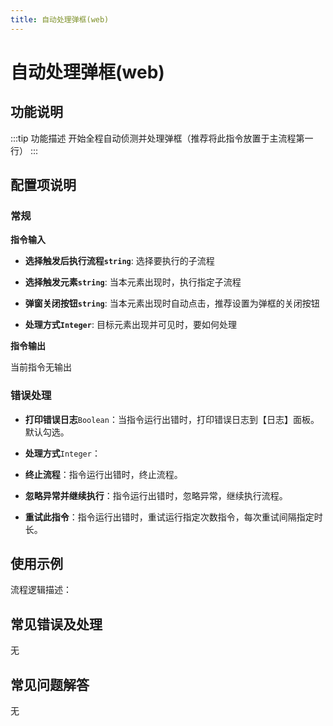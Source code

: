 ```yaml
---
title: 自动处理弹框(web)
---
```


# 自动处理弹框(web)

## 功能说明

:::tip 功能描述
开始全程自动侦测并处理弹框（推荐将此指令放置于主流程第一行）
:::

## 配置项说明

### 常规

**指令输入**

- **选择触发后执行流程`string`**: 选择要执行的子流程

- **选择触发元素`string`**: 当本元素出现时，执行指定子流程

- **弹窗关闭按钮`string`**: 当本元素出现时自动点击，推荐设置为弹框的关闭按钮

- **处理方式`Integer`**: 目标元素出现并可见时，要如何处理


**指令输出**

当前指令无输出

### 错误处理

- **打印错误日志**`Boolean`：当指令运行出错时，打印错误日志到【日志】面板。默认勾选。

- **处理方式**`Integer`：

 - **终止流程**：指令运行出错时，终止流程。

 - **忽略异常并继续执行**：指令运行出错时，忽略异常，继续执行流程。

 - **重试此指令**：指令运行出错时，重试运行指定次数指令，每次重试间隔指定时长。

## 使用示例

流程逻辑描述：

## 常见错误及处理

无

## 常见问题解答

无

